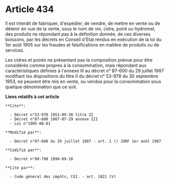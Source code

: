 # Article 434

Il est interdit de fabriquer, d'expédier, de vendre, de mettre en vente ou de détenir en vue de la vente, sous le nom de vin,
cidre, poiré ou hydromel, des produits ne répondant pas à la définition donnée, de ces diverses boissons, par les décrets en
Conseil d'Etat rendus en exécution de la loi du 1er août 1905 sur les fraudes et falsifications en matière de produits ou de
services.

Les cidres et poirés ne présentant pas la composition prévue pour être considérés comme propres à la consommation, mais
répondant aux caractéristiques définies à l'annexe III au décret n° 87-600 du 29 juillet 1987 modifiant les dispositions du
titre II du décret n° 53-978 du 30 septembre 1953, ne peuvent être mis en vente, ou vendus pour la consommation sous quelque
dénomination que ce soit.

**Liens relatifs à cet article**

	**Cite**:

	  - Décret n°53-978 1953-09-30 titre II
	  - Décret n°87-600 1987-07-29 annexe III
	  - Loi n°1905-08-01

	**Modifié par**:

	  - Décret n°87-600 du 29 juillet 1987 - art. 1 () JORF 1er août 1987

	**Codifié par**:

	  - Décret n°90-798 1990-09-10

	**Cité par**:

	  - Code général des impôts, CGI. - art. 1821 (V)
